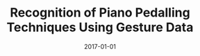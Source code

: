 ---
type: "paper_2017"
title: "Recognition of Piano Pedalling Techniques Using Gesture Data"
authors: Liang, B., Fazekas, G., Sandler, M.
date: 2017-01-01
published_in: "Proc. of the ACM 12th International Audio Mostly Conference on Augmented and Participatory Sound and Music Experiences"
download_link: "https://dl.acm.org/citation.cfm?id=3123514.3123535"
---